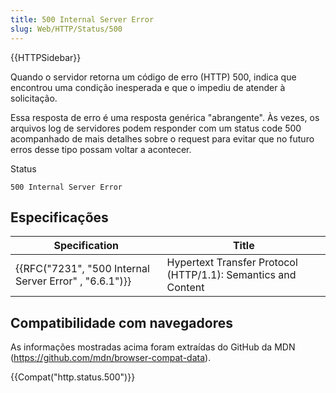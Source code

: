 ```yaml
---
title: 500 Internal Server Error
slug: Web/HTTP/Status/500
---
```

{{HTTPSidebar}}

Quando o servidor retorna um código de erro (HTTP) 500, indica que encontrou uma condição inesperada e que o impediu de atender à solicitação.

Essa resposta de erro é uma resposta genérica "abrangente". Às vezes, os arquivos log de servidores podem responder com um status code 500 acompanhado de mais detalhes sobre o request para evitar que no futuro erros desse tipo possam voltar a acontecer.

Status

```
500 Internal Server Error
```

## Especificações

| Specification                                                            | Title                                                         |
| ------------------------------------------------------------------------ | ------------------------------------------------------------- |
| {{RFC("7231", "500 Internal Server Error" , "6.6.1")}} | Hypertext Transfer Protocol (HTTP/1.1): Semantics and Content |

## Compatibilidade com navegadores

As informações mostradas acima foram extraídas do GitHub da MDN (<https://github.com/mdn/browser-compat-data>).

{{Compat("http.status.500")}}
